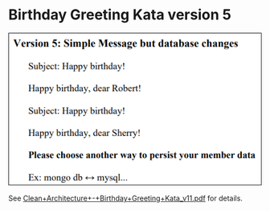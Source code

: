 # Birthday Greeting Kata version 5
![img.png](img.png)

See [Clean+Architecture+-+Birthday+Greeting+Kata_v11.pdf](Clean+Architecture+-+Birthday+Greeting+Kata_v11.pdf) for details.